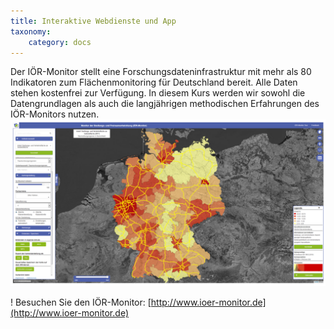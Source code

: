 ```yaml
---
title: Interaktive Webdienste und App
taxonomy:
    category: docs
---
```


Der IÖR-Monitor stellt eine Forschungsdateninfrastruktur mit mehr als 80 Indikatoren zum Flächenmonitoring für Deutschland bereit.  Alle Daten stehen kostenfrei zur Verfügung. In diesem Kurs werden wir sowohl die Datengrundlagen als auch die langjährigen methodischen Erfahrungen des IÖR-Monitors nutzen. 
![abb_ior_monitor_kartenviewer](abb_ior_monitor_kartenviewer.png)

! Besuchen Sie den IÖR-Monitor: [http://www.ioer-monitor.de](http://www.ioer-monitor.de)

<!--Eine Mobil App ist auch im Androide Apps-store verfügbar mit allen Indikator des IÖR-Monitor
![abb_mobil_app_](abb_mobil_app_.png)--!>
